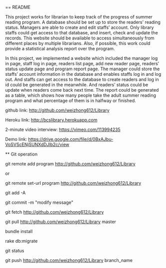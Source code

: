 
== README

This project works for librarian to keep track of the progress of summer reading program. A database should be set up to store the readers' reading status. Managers are able to create and edit staffs’ account. Only library staffs could get access to that database, and insert, check and update the records. This website should be available to access simultaneously from different places by multiple librarians. Also, if possible, this work could provide a statistical analysis report over the program.


In this project, we implemented a website which included the manager log in page, staff log in page, readers list page, add new reader page, readers’ status update page and program report page. The manager could store the staffs’ account information in the database and enables staffs log in and log out. And staffs can get access to the database to create readers and log in id could be generated in the meanwhile. And readers’ status could be update when readers come back next time. The report could be generated as a table, which shows how many people take the adult summer reading program and what percentage of them is in halfway or finished.

github link: http://github.com/weizhong612/Library

Heroku link: http://bcslibrary.herokuapp.com

2-minute video interview: https://vimeo.com/113994235

Demo link: https://drive.google.com/file/d/0BxAJbu-VoSVScENjSUNXdDJlb2c/view

** Git operation

git remote add program http://github.com/weizhong612/Library

or

git remote set-url program http://github.com/weizhong612/Library

git add -A

git commit -m "modify message"

git fetch http://github.com/weizhong612/Library

git pull http://github.com/weizhong612/Library master

bundle install

rake db:migrate

git status

git push http://github.com/weizhong612/Library branch_name
